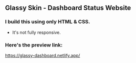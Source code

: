 ## Glassy Skin - Dashboard Status Website

### I build this using only HTML & CSS.
- It's not fully responsive.

### Here's the preview link:
https://glassy-dashboard.netlify.app/
